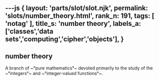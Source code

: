 ---js
{
  layout: 'parts/slot/slot.njk',
  permalink: 'slots/number_theory.html',
  rank_n: 191,
  tags: [ 'notag' ],
  title_s: 'number theory',
  labels_a: ['classes','data sets','computing','cipher','objects'],
}
---
## number theory

A branch of ~°pure mathematics°~ devoted primarily to the study of the ~°integers°~ and ~°integer-valued functions°~.
